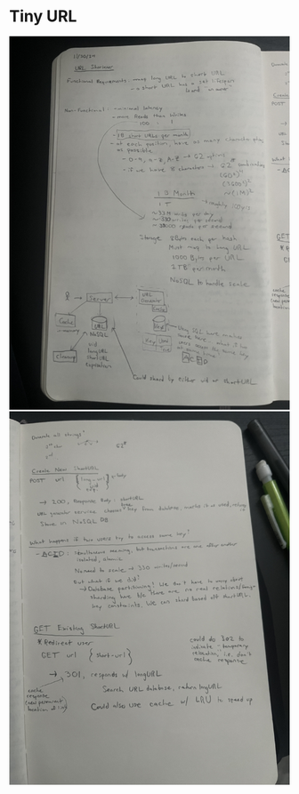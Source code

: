 # Tiny URL
![Tiny URL 1](../images/problems/tiny-url1.jpeg)
![Tiny URL 2](../images/problems/tiny-url2.jpeg)